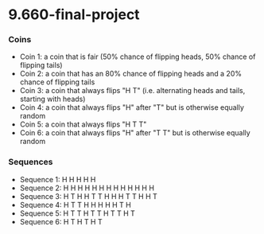 # 9.660-final-project

### Coins

* Coin 1: a coin that is fair (50% chance of flipping heads, 50% chance of flipping tails)
* Coin 2: a coin that has an 80% chance of flipping heads and a 20% chance of flipping tails
* Coin 3: a coin that always flips "H T" (i.e. alternating heads and tails, starting with heads)
* Coin 4: a coin that always flips "H" after "T" but is otherwise equally random
* Coin 5: a coin that always flips "H T T"
* Coin 6: a coin that always flips "H" after "T T" but is otherwise equally random

### Sequences

* Sequence 1: H H H H H
* Sequence 2: H H H H H H H H H H H H H
* Sequence 3: H T H H T T H H H T T H H T
* Sequence 4: H T T H H H H H T H
* Sequence 5: H T T H T T H T T H T
* Sequence 6: H T H T H T